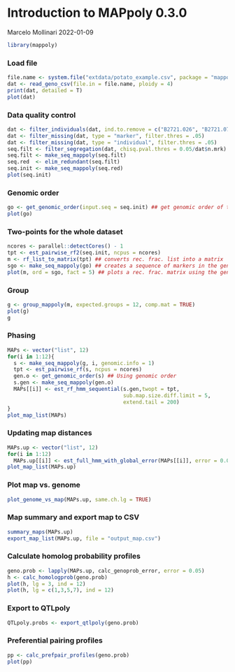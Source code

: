 Introduction to MAPpoly 0.3.0
================
Marcelo Mollinari
2022-01-09

``` r
library(mappoly)
```

### Load file

``` r
file.name <- system.file("extdata/potato_example.csv", package = "mappoly")
dat <- read_geno_csv(file.in = file.name, ploidy = 4)
print(dat, detailed = T)
plot(dat)
```

### Data quality control

``` r
dat <- filter_individuals(dat, ind.to.remove = c("B2721.026", "B2721.078"))
dat <- filter_missing(dat, type = "marker", filter.thres = .05)
dat <- filter_missing(dat, type = "individual", filter.thres = .05)
seq.filt <- filter_segregation(dat, chisq.pval.thres = 0.05/dat$n.mrk)
seq.filt <- make_seq_mappoly(seq.filt)
seq.red  <- elim_redundant(seq.filt)
seq.init <- make_seq_mappoly(seq.red)
plot(seq.init)
```

### Genomic order

``` r
go <- get_genomic_order(input.seq = seq.init) ## get genomic order of the sequence
plot(go)
```

### Two-points for the whole dataset

``` r
ncores <- parallel::detectCores() - 1
tpt <- est_pairwise_rf2(seq.init, ncpus = ncores)
m <- rf_list_to_matrix(tpt) ## converts rec. frac. list into a matrix 
sgo <- make_seq_mappoly(go) ## creates a sequence of markers in the genome order
plot(m, ord = sgo, fact = 5) ## plots a rec. frac. matrix using the genome order, averaging neighbor cells in a 5 x 5 grid 
```

### Group

``` r
g <- group_mappoly(m, expected.groups = 12, comp.mat = TRUE)
plot(g)
g
```

### Phasing

``` r
MAPs <- vector("list", 12)
for(i in 1:12){
  s <- make_seq_mappoly(g, i, genomic.info = 1) 
  tpt <- est_pairwise_rf(s, ncpus = ncores)
  gen.o <- get_genomic_order(s) ## Using genomic order
  s.gen <- make_seq_mappoly(gen.o)
  MAPs[[i]] <- est_rf_hmm_sequential(s.gen,twopt = tpt, 
                                     sub.map.size.diff.limit = 5, 
                                     extend.tail = 200)
}
plot_map_list(MAPs)
```

### Updating map distances

``` r
MAPs.up <- vector("list", 12)
for(i in 1:12)
  MAPs.up[[i]] <- est_full_hmm_with_global_error(MAPs[[i]], error = 0.05)
plot_map_list(MAPs.up)
```

### Plot map vs. genome

``` r
plot_genome_vs_map(MAPs.up, same.ch.lg = TRUE)
```

### Map summary and export map to CSV

``` r
summary_maps(MAPs.up)
export_map_list(MAPs.up, file = "output_map.csv")
```

### Calculate homolog probability profiles

``` r
geno.prob <- lapply(MAPs.up, calc_genoprob_error, error = 0.05)
h <- calc_homologprob(geno.prob)
plot(h, lg = 3, ind = 12)
plot(h, lg = c(1,3,5,7), ind = 12)
```

### Export to QTLpoly

``` r
QTLpoly.probs <- export_qtlpoly(geno.prob)
```

### Preferential pairing profiles

``` r
pp <- calc_prefpair_profiles(geno.prob)
plot(pp)
```
